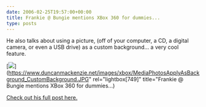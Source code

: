 ```yaml
---
date: 2006-02-25T19:57:00+00:00
title: Frankie @ Bungie mentions XBox 360 for dummies...
type: posts
---
```

He also talks about using a picture, (off of your computer, a CD, a digital camera, or even a USB drive) as a custom background... a very cool feature.

[<img src="http://www.duncanmackenzie.net/images/xbox/custombackground.jpg" border="0" />](https://www.duncanmackenzie.net/images/xbox/MediaPhotosApplyAsBackground_CustomBackground.JPG" rel="lightbox[749]" title="Frankie @ Bungie mentions XBox 360 for dummies...)

[Check out his full post here.](https://www.bungie.net/News/TopStory.aspx?story=updatefeb24th&p=6267330)
